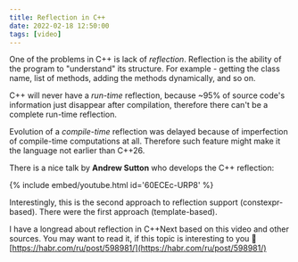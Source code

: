 ```yaml
---
title: Reflection in C++
date: 2022-02-18 12:50:00
tags: [video]
---
```


One of the problems in C++ is lack of *reflection*. Reflection is the ability of the program to "understand"
its structure. For example - getting the class name, list of methods, adding the methods dynamically, and so on.

C++ will never have a *run-time* reflection, because ~95% of source code's information just disappear after compilation,
therefore there can't be a complete run-time reflection.

Evolution of a *compile-time* reflection was delayed because of imperfection of compile-time computations at all. Therefore
such feature might make it the language not earlier than C++26.

There is a nice talk by **Andrew Sutton** who develops the C++ reflection:

{% include embed/youtube.html id='60ECEc-URP8' %}

Interestingly, this is the second approach to reflection support (constexpr-based). There were the first approach (template-based).

I have a longread about reflection in C++Next based on this video and other sources. You may want to read it, if this topic
is interesting to you 🙂
[https://habr.com/ru/post/598981/](https://habr.com/ru/post/598981/)
